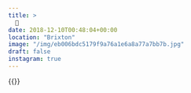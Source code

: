 ```yaml
---
title: >
  🏺
date: 2018-12-10T00:48:04+00:00
location: "Brixton"
image: "/img/eb006bdc5179f9a76a1e6a8a77a7bb7b.jpg"
draft: false
instagram: true
---
```


{{<photo src="/img/eb006bdc5179f9a76a1e6a8a77a7bb7b.jpg">}}
